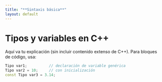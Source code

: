 ```yaml
---
title: "**Sintaxis básica**"
layout: default
---
```


# Tipos y variables en C++

Aquí va tu explicación (sin incluir contenido extenso de C++). Para bloques de código, usa:

```cpp
Tipo var1;          // declaración de variable genérica
Tipo var2 = 10;     // con inicialización
const Tipo var3 = 3.14;
```
